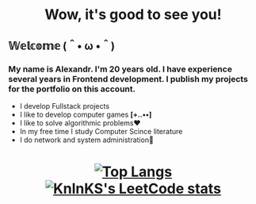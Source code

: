 

<h1 align="center"> 
 Wow, it's good to see you!
</h1>


<h2>𝕎𝕖𝕝𝕔𝕠𝕞𝕖 (＾• ω •＾)</h2>
<h3>My name is Alexandr. I'm 20 years old. I have experience several years in Frontend development. I publish my projects for the portfolio on this account.  </h3>
<ul>
 <li>I develop Fullstack projects</li>
 <li>I like to develop computer games  <b> [+..••] </b> </li>
 <li>I like to solve algorithmic problems❤</li>
 <li>In my free time I study Computer Scince literature</li>
 <li>I do network and system administration🐧</li>
</ul>
<h1 align="center">
 
[![Top Langs](https://github-readme-stats.vercel.app/api/top-langs/?username=anuraghazra)](https://github.com/panchopensmart)
[![KnlnKS's LeetCode stats](https://leetcode-stats-six.vercel.app/api?username=panchopensmart&theme=dark)](https://leetcode.com/panchopensmart/) 

</h1>
